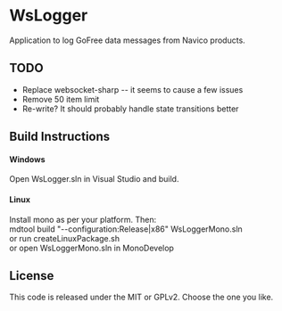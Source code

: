 WsLogger
========
Application to log GoFree data messages from Navico products.

TODO
----
<ul>
<li>Replace websocket-sharp -- it seems to cause a few issues</li>
<li>Remove 50 item limit</li>
<li>Re-write? It should probably handle state transitions better</li>
</ul>

Build Instructions
------------------
<h4>Windows</h4>
<p>Open WsLogger.sln in Visual Studio and build.</p>

<h4>Linux</h4>
<p>Install mono as per your platform. Then:<br>
mdtool build "--configuration:Release|x86"  WsLoggerMono.sln<br>
or run createLinuxPackage.sh<br>
or open WsLoggerMono.sln in MonoDevelop</p>


License
-------
This code is released under the MIT or GPLv2. Choose the one you like.
